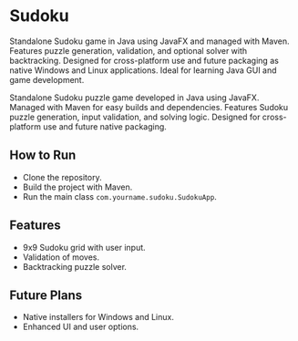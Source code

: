 # Sudoku
Standalone Sudoku game in Java using JavaFX and managed with Maven. Features puzzle generation, validation, and optional solver with backtracking. Designed for cross-platform use and future packaging as native Windows and Linux applications. Ideal for learning Java GUI and game development.

Standalone Sudoku puzzle game developed in Java using JavaFX. Managed with Maven for easy builds and dependencies. Features Sudoku puzzle generation, input validation, and solving logic. Designed for cross-platform use and future native packaging.

## How to Run

- Clone the repository.
- Build the project with Maven.
- Run the main class `com.yourname.sudoku.SudokuApp`.

## Features

- 9x9 Sudoku grid with user input.
- Validation of moves.
- Backtracking puzzle solver.

## Future Plans

- Native installers for Windows and Linux.
- Enhanced UI and user options.
